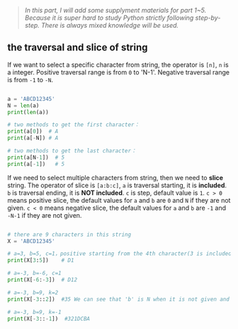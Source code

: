 >*In this part, I will add some supplyment materials for part 1~5. Because it is super hard to study Python strictly following step-by-step. There is always mixed knowledge will be used.*


## the traversal and slice of string

If we want to select a specific character from string, the operator is `[n]`, `n` is a integer. Positive traversal range is from `0` to 'N-1'. Negative traversal range is from `-1` to `-N`. 

```python

a = 'ABCD12345'
N = len(a)
print(len(a))

# two methods to get the first character：
print(a[0])  # A
print(a[-N]) # A

# two methods to get the last character：
print(a[N-1])  # 5
print(a[-1])   # 5

```

If we need to select multiple characters from string, then we need to **slice** string. The operator of slice is `[a:b:c]`, `a` is traversal starting, it is **included**. `b` is traversal ending, it is **NOT included**. `c` is step, default value is `1`. `c > 0` means positive slice, the default values for `a` and `b` are `0` and `N` if they are not given. `c < 0` means negative slice, the default values for `a` and `b` are `-1` and `-N-1` if they are not given. 


```python

# there are 9 characters in this string
X = 'ABCD12345'

# a=3, b=5, c=1，positive starting from the 4th character(3 is included) to the 5th character(5 is NOT included. Step lenth is 1.
print(X[3:5])    # D1

# a=-3, b=-6, c=1
print(X[-6:-3])  # D12

# a=-3, b=9, k=2
print(X[-3::2])  #35 We can see that 'b' is N when it is not given and c >0.

# a=-3, b=9, k=-1
print(X[-3::-1])  #321DCBA 

```
